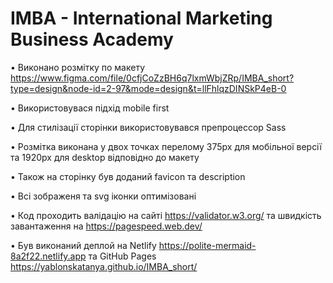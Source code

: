 # IMBA - International Marketing Business Academy

• Виконано розмітку по макету https://www.figma.com/file/0cfjCoZzBH6q7lxmWbjZRp/IMBA_short?type=design&node-id=2-97&mode=design&t=llFhlqzDINSkP4eB-0

• Використовувася підхід mobile first

• Для стилізації сторінки використовувався препроцессор Sass

• Розмітка виконана у двох точкаx перелому 375px для мобільної версії та 1920px для desktop відповідно до макету

• Також на сторінку був доданий favicon та description

• Всі зображеня та svg іконки оптимізовані

• Код проходить валідацію на сайті https://validator.w3.org/ та швидкість завантаження на https://pagespeed.web.dev/

• Був виконаний деплой на Netlify https://polite-mermaid-8a2f22.netlify.app та GitHub Pages https://yablonskatanya.github.io/IMBA_short/

